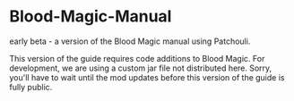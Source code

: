 # Blood-Magic-Manual
early beta - a version of the Blood Magic manual using Patchouli.

This version of the guide requires code additions to Blood Magic.  For development, we are using a custom jar file not distributed here.  Sorry, you'll have to wait until the mod updates before this version of the guide is fully public.
